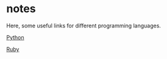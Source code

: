 # notes

Here, some useful links for different programming languages.

[Python](PYTHON.md)

[Ruby](RUBY.md)

